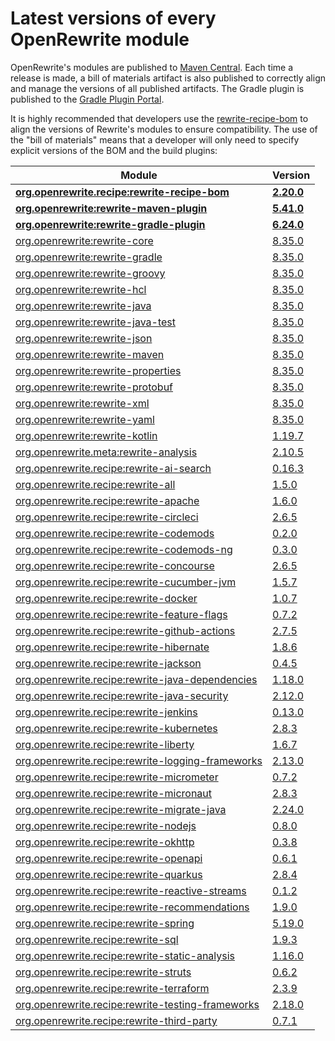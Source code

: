 # Latest versions of every OpenRewrite module

OpenRewrite's modules are published to [Maven Central](https://search.maven.org/search?q=org.openrewrite).
Each time a release is made, a bill of materials artifact is also published to correctly align and manage the versions of all published artifacts.
The Gradle plugin is published to the [Gradle Plugin Portal](https://plugins.gradle.org/plugin/org.openrewrite.rewrite).

It is highly recommended that developers use the [rewrite-recipe-bom](https://github.com/openrewrite/rewrite-recipe-bom)
to align the versions of Rewrite's modules to ensure compatibility.
The use of the "bill of materials" means that a developer will only need to specify explicit versions of the BOM and the build plugins:

| Module                                                                                                                | Version    |
|-----------------------------------------------------------------------------------------------------------------------| ---------- |
| [**org.openrewrite.recipe:rewrite-recipe-bom**](https://github.com/openrewrite/rewrite-recipe-bom)                    | **[2.20.0](https://github.com/openrewrite/rewrite-recipe-bom/releases/tag/v2.20.0)** |
| [**org.openrewrite:rewrite-maven-plugin**](https://github.com/openrewrite/rewrite-maven-plugin)                       | **[5.41.0](https://github.com/openrewrite/rewrite-maven-plugin/releases/tag/v5.41.0)** |
| [**org.openrewrite:rewrite-gradle-plugin**](https://github.com/openrewrite/rewrite-gradle-plugin)                     | **[6.24.0](https://github.com/openrewrite/rewrite-gradle-plugin/releases/tag/v6.24.0)** |
| [org.openrewrite:rewrite-core](https://github.com/openrewrite/rewrite)                                                | [8.35.0](https://github.com/openrewrite/rewrite/releases/tag/v8.35.0) |
| [org.openrewrite:rewrite-gradle](https://github.com/openrewrite/rewrite)                                              | [8.35.0](https://github.com/openrewrite/rewrite/releases/tag/v8.35.0) |
| [org.openrewrite:rewrite-groovy](https://github.com/openrewrite/rewrite)                                              | [8.35.0](https://github.com/openrewrite/rewrite/releases/tag/v8.35.0) |
| [org.openrewrite:rewrite-hcl](https://github.com/openrewrite/rewrite)                                                 | [8.35.0](https://github.com/openrewrite/rewrite/releases/tag/v8.35.0) |
| [org.openrewrite:rewrite-java](https://github.com/openrewrite/rewrite)                                                | [8.35.0](https://github.com/openrewrite/rewrite/releases/tag/v8.35.0) |
| [org.openrewrite:rewrite-java-test](https://github.com/openrewrite/rewrite-java-test)                                 | [8.35.0](https://github.com/openrewrite/rewrite-java-test/releases/tag/v8.35.0) |
| [org.openrewrite:rewrite-json](https://github.com/openrewrite/rewrite)                                                | [8.35.0](https://github.com/openrewrite/rewrite/releases/tag/v8.35.0) |
| [org.openrewrite:rewrite-maven](https://github.com/openrewrite/rewrite)                                               | [8.35.0](https://github.com/openrewrite/rewrite/releases/tag/v8.35.0) |
| [org.openrewrite:rewrite-properties](https://github.com/openrewrite/rewrite)                                          | [8.35.0](https://github.com/openrewrite/rewrite/releases/tag/v8.35.0) |
| [org.openrewrite:rewrite-protobuf](https://github.com/openrewrite/rewrite-protobuf)                                   | [8.35.0](https://github.com/openrewrite/rewrite-protobuf/releases/tag/v8.35.0) |
| [org.openrewrite:rewrite-xml](https://github.com/openrewrite/rewrite)                                                 | [8.35.0](https://github.com/openrewrite/rewrite/releases/tag/v8.35.0) |
| [org.openrewrite:rewrite-yaml](https://github.com/openrewrite/rewrite)                                                | [8.35.0](https://github.com/openrewrite/rewrite/releases/tag/v8.35.0) |
| [org.openrewrite:rewrite-kotlin](https://github.com/openrewrite/rewrite-kotlin)                                       | [1.19.7](https://github.com/openrewrite/rewrite-kotlin/releases/tag/v1.19.7) |
| [org.openrewrite.meta:rewrite-analysis](https://github.com/openrewrite/rewrite-analysis)                              | [2.10.5](https://github.com/openrewrite/rewrite-analysis/releases/tag/v2.10.5) |
| [org.openrewrite.recipe:rewrite-ai-search](https://github.com/openrewrite/rewrite-ai-search)                          | [0.16.3](https://github.com/openrewrite/rewrite-ai-search/releases/tag/v0.16.3) |
| [org.openrewrite.recipe:rewrite-all](https://github.com/openrewrite/rewrite-all)                                      | [1.5.0](https://github.com/openrewrite/rewrite-all/releases/tag/v1.5.0) |
| [org.openrewrite.recipe:rewrite-apache](https://github.com/openrewrite/rewrite-apache)                                | [1.6.0](https://github.com/openrewrite/rewrite-apache/releases/tag/v1.6.0) |
| [org.openrewrite.recipe:rewrite-circleci](https://github.com/openrewrite/rewrite-circleci)                            | [2.6.5](https://github.com/openrewrite/rewrite-circleci/releases/tag/v2.6.5) |
| [org.openrewrite.recipe:rewrite-codemods](https://github.com/openrewrite/rewrite-codemods)                            | [0.2.0](https://github.com/openrewrite/rewrite-codemods/releases/tag/v0.2.0) |
| [org.openrewrite.recipe:rewrite-codemods-ng](https://github.com/openrewrite/rewrite-codemods-ng)                      | [0.3.0](https://github.com/openrewrite/rewrite-codemods-ng/releases/tag/v0.3.0) |
| [org.openrewrite.recipe:rewrite-concourse](https://github.com/openrewrite/rewrite-concourse)                          | [2.6.5](https://github.com/openrewrite/rewrite-concourse/releases/tag/v2.6.5) |
| [org.openrewrite.recipe:rewrite-cucumber-jvm](https://github.com/openrewrite/rewrite-cucumber-jvm)                    | [1.5.7](https://github.com/openrewrite/rewrite-cucumber-jvm/releases/tag/v1.5.7) |
| [org.openrewrite.recipe:rewrite-docker](https://github.com/openrewrite/rewrite-docker)                                | [1.0.7](https://github.com/openrewrite/rewrite-docker/releases/tag/v1.0.7) |
| [org.openrewrite.recipe:rewrite-feature-flags](https://github.com/openrewrite/rewrite-feature-flags)                  | [0.7.2](https://github.com/openrewrite/rewrite-feature-flags/releases/tag/v0.7.2) |
| [org.openrewrite.recipe:rewrite-github-actions](https://github.com/openrewrite/rewrite-github-actions)                | [2.7.5](https://github.com/openrewrite/rewrite-github-actions/releases/tag/v2.7.5) |
| [org.openrewrite.recipe:rewrite-hibernate](https://github.com/openrewrite/rewrite-hibernate)                          | [1.8.6](https://github.com/openrewrite/rewrite-hibernate/releases/tag/v1.8.6) |
| [org.openrewrite.recipe:rewrite-jackson](https://github.com/openrewrite/rewrite-jackson)                              | [0.4.5](https://github.com/openrewrite/rewrite-jackson/releases/tag/v0.4.5) |
| [org.openrewrite.recipe:rewrite-java-dependencies](https://github.com/openrewrite/rewrite-java-dependencies)          | [1.18.0](https://github.com/openrewrite/rewrite-java-dependencies/releases/tag/v1.18.0) |
| [org.openrewrite.recipe:rewrite-java-security](https://github.com/openrewrite/rewrite-java-security)                  | [2.12.0](https://github.com/openrewrite/rewrite-java-security/releases/tag/v2.12.0) |
| [org.openrewrite.recipe:rewrite-jenkins](https://github.com/openrewrite/rewrite-jenkins)                              | [0.13.0](https://github.com/openrewrite/rewrite-jenkins/releases/tag/v0.13.0) |
| [org.openrewrite.recipe:rewrite-kubernetes](https://github.com/openrewrite/rewrite-kubernetes)                        | [2.8.3](https://github.com/openrewrite/rewrite-kubernetes/releases/tag/v2.8.3) |
| [org.openrewrite.recipe:rewrite-liberty](https://github.com/openrewrite/rewrite-liberty)                              | [1.6.7](https://github.com/openrewrite/rewrite-liberty/releases/tag/v1.6.7) |
| [org.openrewrite.recipe:rewrite-logging-frameworks](https://github.com/openrewrite/rewrite-logging-frameworks)        | [2.13.0](https://github.com/openrewrite/rewrite-logging-frameworks/releases/tag/v2.13.0) |
| [org.openrewrite.recipe:rewrite-micrometer](https://github.com/openrewrite/rewrite-micrometer)                        | [0.7.2](https://github.com/openrewrite/rewrite-micrometer/releases/tag/v0.7.2) |
| [org.openrewrite.recipe:rewrite-micronaut](https://github.com/openrewrite/rewrite-micronaut)                          | [2.8.3](https://github.com/openrewrite/rewrite-micronaut/releases/tag/v2.8.3) |
| [org.openrewrite.recipe:rewrite-migrate-java](https://github.com/openrewrite/rewrite-migrate-java)                    | [2.24.0](https://github.com/openrewrite/rewrite-migrate-java/releases/tag/v2.24.0) |
| [org.openrewrite.recipe:rewrite-nodejs](https://github.com/openrewrite/rewrite-nodejs)                                | [0.8.0](https://github.com/openrewrite/rewrite-nodejs/releases/tag/v0.8.0) |
| [org.openrewrite.recipe:rewrite-okhttp](https://github.com/openrewrite/rewrite-okhttp)                                | [0.3.8](https://github.com/openrewrite/rewrite-okhttp/releases/tag/v0.3.8) |
| [org.openrewrite.recipe:rewrite-openapi](https://github.com/openrewrite/rewrite-openapi)                              | [0.6.1](https://github.com/openrewrite/rewrite-openapi/releases/tag/v0.6.1) |
| [org.openrewrite.recipe:rewrite-quarkus](https://github.com/openrewrite/rewrite-quarkus)                              | [2.8.4](https://github.com/openrewrite/rewrite-quarkus/releases/tag/v2.8.4) |
| [org.openrewrite.recipe:rewrite-reactive-streams](https://github.com/openrewrite/rewrite-reactive-streams)            | [0.1.2](https://github.com/openrewrite/rewrite-reactive-streams/releases/tag/v0.1.2) |
| [org.openrewrite.recipe:rewrite-recommendations](https://github.com/openrewrite/rewrite-recommendations)              | [1.9.0](https://github.com/openrewrite/rewrite-recommendations/releases/tag/v1.9.0) |
| [org.openrewrite.recipe:rewrite-spring](https://github.com/openrewrite/rewrite-spring)                                | [5.19.0](https://github.com/openrewrite/rewrite-spring/releases/tag/v5.19.0) |
| [org.openrewrite.recipe:rewrite-sql](https://github.com/openrewrite/rewrite-sql)                                      | [1.9.3](https://github.com/openrewrite/rewrite-sql/releases/tag/v1.9.3) |
| [org.openrewrite.recipe:rewrite-static-analysis](https://github.com/openrewrite/rewrite-static-analysis)              | [1.16.0](https://github.com/openrewrite/rewrite-static-analysis/releases/tag/v1.16.0) |
| [org.openrewrite.recipe:rewrite-struts](https://github.com/openrewrite/rewrite-struts)                                | [0.6.2](https://github.com/openrewrite/rewrite-struts/releases/tag/v0.6.2) |
| [org.openrewrite.recipe:rewrite-terraform](https://github.com/openrewrite/rewrite-terraform)                          | [2.3.9](https://github.com/openrewrite/rewrite-terraform/releases/tag/v2.3.9) |
| [org.openrewrite.recipe:rewrite-testing-frameworks](https://github.com/openrewrite/rewrite-testing-frameworks)        | [2.18.0](https://github.com/openrewrite/rewrite-testing-frameworks/releases/tag/v2.19.0) |
| [org.openrewrite.recipe:rewrite-third-party](https://github.com/openrewrite/rewrite-third-party)                      | [0.7.1](https://github.com/openrewrite/rewrite-third-party/releases/tag/v0.7.1) |
